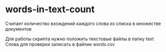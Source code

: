 # words-in-text-count
Считает количество вхождений каждого слова из списка в множестве документов

Для работы скрипта нужно положить текстовые файлы в папку text
Слова для проверки записать в файлик words.csv
